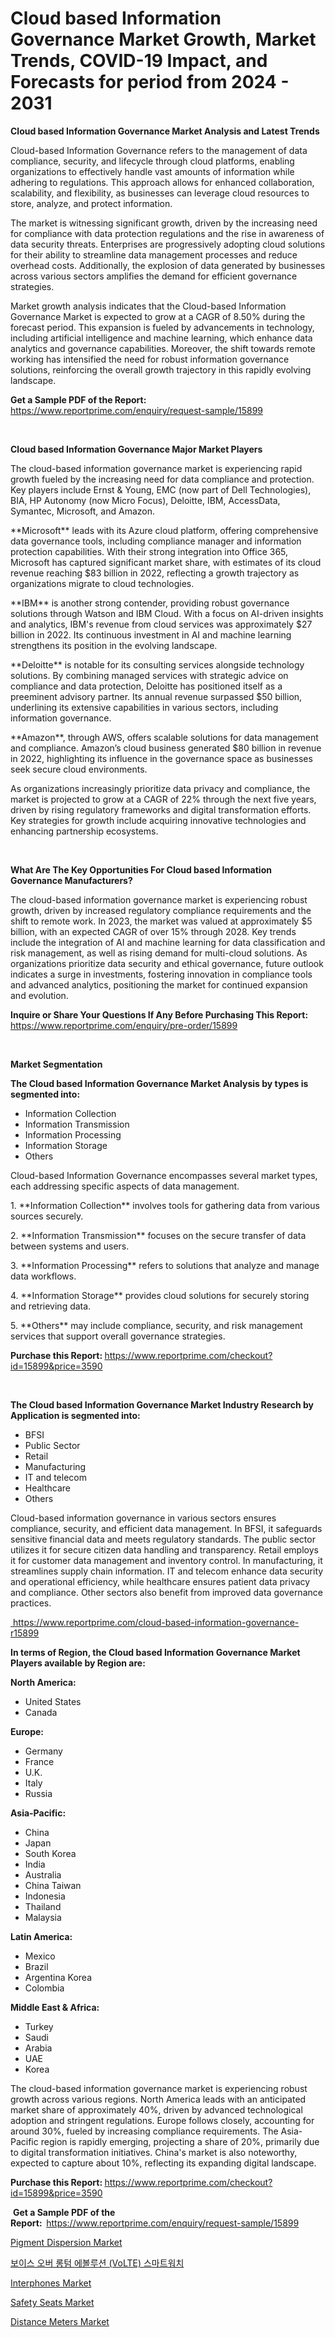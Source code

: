 <p><h1>Cloud based Information Governance Market Growth, Market Trends, COVID-19 Impact, and Forecasts for period from 2024 - 2031</h1></p><p><strong>Cloud based Information Governance Market Analysis and Latest Trends</strong></p>
<p><p>Cloud-based Information Governance refers to the management of data compliance, security, and lifecycle through cloud platforms, enabling organizations to effectively handle vast amounts of information while adhering to regulations. This approach allows for enhanced collaboration, scalability, and flexibility, as businesses can leverage cloud resources to store, analyze, and protect information.</p><p>The market is witnessing significant growth, driven by the increasing need for compliance with data protection regulations and the rise in awareness of data security threats. Enterprises are progressively adopting cloud solutions for their ability to streamline data management processes and reduce overhead costs. Additionally, the explosion of data generated by businesses across various sectors amplifies the demand for efficient governance strategies.</p><p>Market growth analysis indicates that the Cloud-based Information Governance Market is expected to grow at a CAGR of 8.50% during the forecast period. This expansion is fueled by advancements in technology, including artificial intelligence and machine learning, which enhance data analytics and governance capabilities. Moreover, the shift towards remote working has intensified the need for robust information governance solutions, reinforcing the overall growth trajectory in this rapidly evolving landscape.</p></p>
<p><strong>Get a Sample PDF of the Report:&nbsp;</strong> <a href="https://www.reportprime.com/enquiry/request-sample/15899">https://www.reportprime.com/enquiry/request-sample/15899</a></p>
<p>&nbsp;</p>
<p><strong>Cloud based Information Governance Major Market Players</strong></p>
<p><p>The cloud-based information governance market is experiencing rapid growth fueled by the increasing need for data compliance and protection. Key players include Ernst & Young, EMC (now part of Dell Technologies), BIA, HP Autonomy (now Micro Focus), Deloitte, IBM, AccessData, Symantec, Microsoft, and Amazon.</p><p>**Microsoft** leads with its Azure cloud platform, offering comprehensive data governance tools, including compliance manager and information protection capabilities. With their strong integration into Office 365, Microsoft has captured significant market share, with estimates of its cloud revenue reaching $83 billion in 2022, reflecting a growth trajectory as organizations migrate to cloud technologies.</p><p>**IBM** is another strong contender, providing robust governance solutions through Watson and IBM Cloud. With a focus on AI-driven insights and analytics, IBM's revenue from cloud services was approximately $27 billion in 2022. Its continuous investment in AI and machine learning strengthens its position in the evolving landscape.</p><p>**Deloitte** is notable for its consulting services alongside technology solutions. By combining managed services with strategic advice on compliance and data protection, Deloitte has positioned itself as a preeminent advisory partner. Its annual revenue surpassed $50 billion, underlining its extensive capabilities in various sectors, including information governance.</p><p>**Amazon**, through AWS, offers scalable solutions for data management and compliance. Amazon’s cloud business generated $80 billion in revenue in 2022, highlighting its influence in the governance space as businesses seek secure cloud environments.</p><p>As organizations increasingly prioritize data privacy and compliance, the market is projected to grow at a CAGR of 22% through the next five years, driven by rising regulatory frameworks and digital transformation efforts. Key strategies for growth include acquiring innovative technologies and enhancing partnership ecosystems.</p></p>
<p>&nbsp;</p>
<p><strong>What Are The Key Opportunities For Cloud based Information Governance Manufacturers?</strong></p>
<p><p>The cloud-based information governance market is experiencing robust growth, driven by increased regulatory compliance requirements and the shift to remote work. In 2023, the market was valued at approximately $5 billion, with an expected CAGR of over 15% through 2028. Key trends include the integration of AI and machine learning for data classification and risk management, as well as rising demand for multi-cloud solutions. As organizations prioritize data security and ethical governance, future outlook indicates a surge in investments, fostering innovation in compliance tools and advanced analytics, positioning the market for continued expansion and evolution.</p></p>
<p><strong>Inquire or Share Your Questions If Any Before Purchasing This Report:</strong> <a href="https://www.reportprime.com/enquiry/pre-order/15899">https://www.reportprime.com/enquiry/pre-order/15899</a></p>
<p>&nbsp;</p>
<p><strong>Market Segmentation</strong></p>
<p><strong>The Cloud based Information Governance Market Analysis by types is segmented into:</strong></p>
<p><ul><li>Information Collection</li><li>Information Transmission</li><li>Information Processing</li><li>Information Storage</li><li>Others</li></ul></p>
<p><p>Cloud-based Information Governance encompasses several market types, each addressing specific aspects of data management. </p><p>1. **Information Collection** involves tools for gathering data from various sources securely. </p><p>2. **Information Transmission** focuses on the secure transfer of data between systems and users. </p><p>3. **Information Processing** refers to solutions that analyze and manage data workflows. </p><p>4. **Information Storage** provides cloud solutions for securely storing and retrieving data. </p><p>5. **Others** may include compliance, security, and risk management services that support overall governance strategies.</p></p>
<p><strong>Purchase this Report:&nbsp;</strong><a href="https://www.reportprime.com/checkout?id=15899&price=3590">https://www.reportprime.com/checkout?id=15899&price=3590</a></p>
<p>&nbsp;</p>
<p><strong>The Cloud based Information Governance Market Industry Research by Application is segmented into:</strong></p>
<p><ul><li>BFSI</li><li>Public Sector</li><li>Retail</li><li>Manufacturing</li><li>IT and telecom</li><li>Healthcare</li><li>Others</li></ul></p>
<p><p>Cloud-based information governance in various sectors ensures compliance, security, and efficient data management. In BFSI, it safeguards sensitive financial data and meets regulatory standards. The public sector utilizes it for secure citizen data handling and transparency. Retail employs it for customer data management and inventory control. In manufacturing, it streamlines supply chain information. IT and telecom enhance data security and operational efficiency, while healthcare ensures patient data privacy and compliance. Other sectors also benefit from improved data governance practices.</p></p>
<p><a href="https://www.reportprime.com/cloud-based-information-governance-r15899">&nbsp;https://www.reportprime.com/cloud-based-information-governance-r15899</a></p>
<p><strong>In terms of Region, the Cloud based Information Governance Market Players available by Region are:</strong></p>
<p>
    <p> <strong> North America: </strong>
        <ul>
            <li>United States</li>
            <li>Canada</li>
        </ul>
        </p> 
    <p> <strong> Europe: </strong>
        <ul>
            <li>Germany</li>
            <li>France</li>
            <li>U.K.</li>
            <li>Italy</li>
            <li>Russia</li>
        </ul>
        </p> 
    <p> <strong> Asia-Pacific: </strong>
        <ul>
            <li>China</li>
            <li>Japan</li>
            <li>South Korea</li>
            <li>India</li>
            <li>Australia</li>
            <li>China Taiwan</li>
            <li>Indonesia</li>
            <li>Thailand</li>
            <li>Malaysia</li>
        </ul>
        </p> 
    <p> <strong> Latin America: </strong>
        <ul>
            <li>Mexico</li>
            <li>Brazil</li>
            <li>Argentina Korea</li>
            <li>Colombia</li>
        </ul>
        </p> 
    <p> <strong> Middle East & Africa: </strong>
        <ul>
            <li>Turkey</li>
            <li>Saudi</li>
            <li>Arabia</li>
            <li>UAE</li>
            <li>Korea</li>
        </ul>
    </p>
    </p>
<p><p>The cloud-based information governance market is experiencing robust growth across various regions. North America leads with an anticipated market share of approximately 40%, driven by advanced technological adoption and stringent regulations. Europe follows closely, accounting for around 30%, fueled by increasing compliance requirements. The Asia-Pacific region is rapidly emerging, projecting a share of 20%, primarily due to digital transformation initiatives. China's market is also noteworthy, expected to capture about 10%, reflecting its expanding digital landscape.</p></p>
<p><strong>Purchase this Report: </strong><a href="https://www.reportprime.com/checkout?id=15899&price=3590">https://www.reportprime.com/checkout?id=15899&price=3590</a></p>
<p>&nbsp;<strong>Get a Sample PDF of the Report:&nbsp;&nbsp;</strong><a href="https://www.reportprime.com/enquiry/request-sample/15899">https://www.reportprime.com/enquiry/request-sample/15899</a></p>
<p><strong></strong></p>
<p><p><a href="https://medium.com/@jo3xcablin/the-pigment-dispersion-market-has-grown-significantly-as-a-result-of-several-important-causes-8dcce4a6396f">Pigment Dispersion Market</a></p><p><a href="https://medium.com/@rekhakhatun65/%EC%84%B8%EA%B3%84-voice-over-long-term-evolution-volte-smartwatch-market-%EC%9D%80-2024%EC%97%90%EC%84%9C-2031%EB%A1%9C-%EC%97%B0%ED%8F%89%EA%B7%A0-%EC%A6%9D%EA%B0%80%EC%9C%A8%EC%9D%84-%EB%B3%B4%EC%9D%BC-%EA%B2%83%EC%9C%BC%EB%A1%9C-%EC%98%88%EC%83%81%EB%90%A9%EB%8B%88%EB%8B%A4-931158de01c2">보이스 오버 롱텀 에볼루션 (VoLTE) 스마트워치</a></p><p><a href="https://www.linkedin.com/pulse/interphones-market-research-report-exploring-size-fq5re?trackingId=l7MDo69MSw2QbsYcNhnHzA%3D%3D">Interphones Market</a></p><p><a href="https://issuu.com/reportprime-2/docs/safety-seats-market-size-2030.pptx_9c78393584db95">Safety Seats Market</a></p><p><a href="https://www.linkedin.com/pulse/distance-meters-market-analysis-report-global-insights-region-7zctc?trackingId=S%2FBJKneoSqa%2FCgGaVusS8Q%3D%3D">Distance Meters Market</a></p></p>